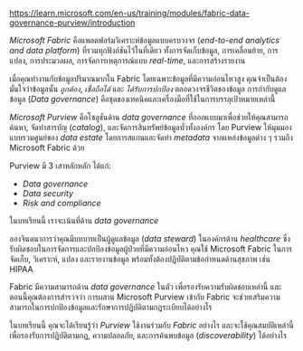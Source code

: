 
https://learn.microsoft.com/en-us/training/modules/fabric-data-governance-purview/introduction

*Microsoft Fabric* คือแพลตฟอร์มวิเคราะห์ข้อมูลแบบครบวงจร (_end-to-end analytics and data platform_) ที่รวมทุกฟังก์ชันไว้ในที่เดียว ทั้งการจัดเก็บข้อมูล, การเคลื่อนย้าย, การแปลง, การประมวลผล, การจัดการเหตุการณ์แบบ _real-time_, และการสร้างรายงาน

เมื่อคุณทำงานกับข้อมูลปริมาณมากใน Fabric โดยเฉพาะข้อมูลที่มีความอ่อนไหวสูง คุณจำเป็นต้องมั่นใจว่าข้อมูลนั้น *ถูกต้อง*, *เชื่อถือได้* และ *ได้รับการปกป้อง* ตลอดวงจรชีวิตของข้อมูล การกำกับดูแลข้อมูล (_Data governance_) คือชุดของเทคนิคและเครื่องมือที่ใช้ในการบรรลุเป้าหมายเหล่านี้

*Microsoft Purview* คือโซลูชันด้าน *data governance* ที่ออกแบบมาเพื่อช่วยให้คุณสามารถค้นหา, จัดทำสารบัญ (_catalog_), และจัดการสินทรัพย์ข้อมูลทั่วทั้งองค์กร โดย Purview ให้มุมมองแบบรวมศูนย์ของ *data estate* โดยการสแกนและจัดทำ *metadata* จากแหล่งข้อมูลต่าง ๆ รวมถึง Microsoft Fabric ด้วย

Purview มี 3 เสาหลักหลัก ได้แก่:

- *Data governance*
- *Data security*
- *Risk and compliance*

ในบทเรียนนี้ เราจะเน้นที่ด้าน *data governance*

ลองจินตนาการว่าคุณมีบทบาทเป็นผู้ดูแลข้อมูล (_data steward_) ในองค์กรด้าน _healthcare_ ซึ่งรับผิดชอบในการจัดการและปกป้องข้อมูลผู้ป่วยที่มีความอ่อนไหว คุณใช้ Microsoft Fabric ในการจัดเก็บ, วิเคราะห์, แปลง และรายงานข้อมูล พร้อมทั้งต้องปฏิบัติตามข้อกำหนดด้านสุขภาพ เช่น HIPAA

Fabric มีความสามารถด้าน *data governance* ในตัว เพื่อรองรับความรับผิดชอบเหล่านี้ และตอนนี้คุณต้องการสำรวจว่า การผสาน Microsoft Purview เข้ากับ Fabric จะช่วยเสริมความสามารถในการปกป้องข้อมูลและรักษาการปฏิบัติตามกฎระเบียบได้อย่างไร

ในบทเรียนนี้ คุณจะได้เรียนรู้ว่า *Purview* ใช้งานร่วมกับ *Fabric* อย่างไร และจะใช้คุณสมบัติเหล่านี้เพื่อรองรับการปฏิบัติตามกฎ, ความปลอดภัย, และการค้นพบข้อมูล (_discoverability_) ได้อย่างไร